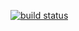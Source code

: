 [![build status](https://travis-ci.org/andremw/refined-bitbucket.svg?branch=test-it)](https://travis-ci.org/andremw/refined-bitbucket)
